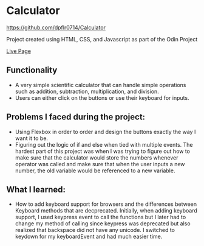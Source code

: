 # Calculator
https://github.com/dpflr0714/Calculator

Project created using HTML, CSS, and Javascript as part of the Odin Project

[Live Page](https://dpflr0714.dpflr0714.github.io/Calculator/)

## Functionality
- A very simple scientific calculator that can handle simple operations such as addition, subtraction, multiplication, and division.
- Users can either click on the buttons or use their keyboard for inputs.

## Problems I faced during the project:
- Using Flexbox in order to order and design the buttons exactly the way I want it to be.
- Figuring out the logic of if and else when tied with multiple events. The hardest part of this project was when I was trying to figure out how to make sure
that the calculator would store the numbers whenever operator was called and make sure that when the user inputs a new number, the old variable would be referenced to a new
variable.

## What I learned:
- How to add keyboard support for browsers and the differences between Keyboard methods that are decprecated. Initially, when adding keyboard support, I used keypress event to call
the functions but I later had to change my method of calling since keypress was deprecated but also realized that backspace did not have any unicode. I switched to keydown for my keyboardEvent
and had much easier time.